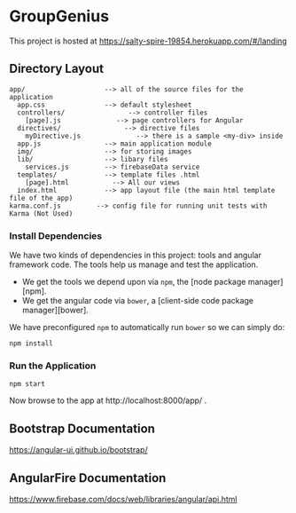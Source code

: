 # GroupGenius

This project is hosted at https://salty-spire-19854.herokuapp.com/#/landing


## Directory Layout

```
app/                    --> all of the source files for the application
  app.css               --> default stylesheet
  controllers/                --> controller files
    [page].js              --> page controllers for Angular
  directives/                --> directive files
    myDirective.js              --> there is a sample <my-div> inside
  app.js                --> main application module
  img/                  --> for storing images
  lib/                  --> libary files
    services.js         --> firebaseData service
  templates/            --> template files .html
    [page].html           --> All our views
  index.html            --> app layout file (the main html template file of the app)
karma.conf.js         --> config file for running unit tests with Karma (Not Used)
```

### Install Dependencies

We have two kinds of dependencies in this project: tools and angular framework code.  The tools help
us manage and test the application.

* We get the tools we depend upon via `npm`, the [node package manager][npm].
* We get the angular code via `bower`, a [client-side code package manager][bower].

We have preconfigured `npm` to automatically run `bower` so we can simply do:

```
npm install
```
### Run the Application

```
npm start
```

Now browse to the app at http://localhost:8000/app/ .

## Bootstrap Documentation

https://angular-ui.github.io/bootstrap/

## AngularFire Documentation

https://www.firebase.com/docs/web/libraries/angular/api.html

